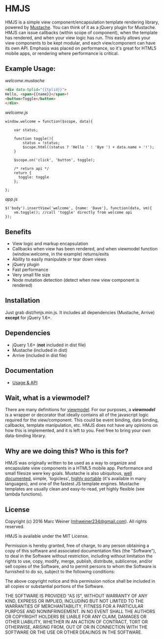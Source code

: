 # HMJS
HMJS is a simple view component/encapsulation template rendering library, powered by [Mustache](https://github.com/janl/mustache.js). 
You can think of it as a jQuery plugin for Mustache. HMJS can issue callbacks (within scope of component), 
when the template has rendered, and when your view logic has run. This easily allows your view components to be kept
modular, and each view/component can have its own API. Emphasis was placed on performance, so it's great for
HTML5 mobile apps, or rendering where performance is critical.

## Example Usage:

_welcome.mustache_
```HTML
<div data-tplid="{{tplid}}">
Hello, <span>{{name}}</span>!
<button>Toggle</button>
</div>
```
_welcome.js_
```JS
window.welcome = function($scope, data){

    var status;
    
    function toggle(){
        status = !status;
        $scope.html((status ? 'Hello ' : 'Bye ') + data.name + '!');
    }
    
    $scope.on('click', 'button', toggle);
    
    /* return api */
    return {
      toggle: toggle
    };
   
};
```
_app.js_
```JS
$('body').insertView('welcome', {name: 'Dave'}, function(data, vm){
    vm.toggle(); //call 'toggle' directly from welcome api
});
```

## Benefits

- View logic and markup encapsulation
- Callbacks when view has been rendered, and when viewmodel function (window.welcome, in the example) returns/exits
- Ability to easily manipulate or tear down views
- jQuery plugin
- Fast performance
- Very small file size
- Node mutation detection (detect when new view component is rendered)

## Installation

Just grab dist/hmjs.min.js. It includes all dependencies (Mustache, Arrive) **except** for jQuery 1.6+.

## Dependencies

- jQuery 1.6+ (**not** included in dist file)
- Mustache (included in dist)
- Arrive (included in dist file)

## Documentation

- [Usage & API](api.md)

## Wait, what is a viewmodel?

There are many definitions for [viewmodel](https://www.infoq.com/articles/View-Model-Definition). For our purposes,
a **_viewmodel_** is a wrapper or decorator that ideally contains all of the javascript logic required for the view/component.
This could be event binding, data binding, callbacks, template manipulation, etc. HMJS does not have any opinions
on how this is implemented, and it is left to you. Feel free to bring your own data-binding library.

## Why are we doing this? Who is this for?

HMJS was originally written to be used as a way to organize and encapsulate view components in a HTML5 mobile app.
Performance and small filesize were key goals. Mustache is also ubiquitous, [well documented](https://mustache.github.io/mustache.5.html), simple, 'logicless', 
[highly portable](https://mustache.github.io/) (it's available in many languages), and one of the fastest JS template engines.
Mustache templates are usually clean and easy-to-read, yet highly flexible (see lambda functions).

## License

Copyright (c) 2016 Marc Weiner (mhweiner234@gmail.com). All rights reserved.

HMJS is available under the MIT License.

Permission is hereby granted, free of charge, to any person obtaining a copy of this software and associated documentation files (the "Software"), to deal in the Software without restriction, including without limitation the rights to use, copy, modify, merge, publish, distribute, sublicense, and/or sell copies of the Software, and to permit persons to whom the Software is furnished to do so, subject to the following conditions:

The above copyright notice and this permission notice shall be included in all copies or substantial portions of the Software.

THE SOFTWARE IS PROVIDED "AS IS", WITHOUT WARRANTY OF ANY KIND, EXPRESS OR IMPLIED, INCLUDING BUT NOT LIMITED TO THE WARRANTIES OF MERCHANTABILITY, FITNESS FOR A PARTICULAR PURPOSE AND NONINFRINGEMENT. IN NO EVENT SHALL THE AUTHORS OR COPYRIGHT HOLDERS BE LIABLE FOR ANY CLAIM, DAMAGES OR OTHER LIABILITY, WHETHER IN AN ACTION OF CONTRACT, TORT OR OTHERWISE, ARISING FROM, OUT OF OR IN CONNECTION WITH THE SOFTWARE OR THE USE OR OTHER DEALINGS IN THE SOFTWARE.